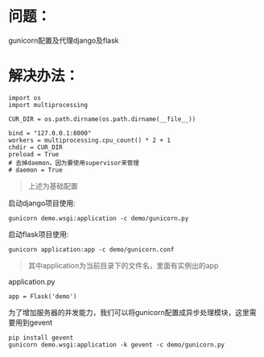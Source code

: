 # 问题：
gunicorn配置及代理django及flask

# 解决办法：
```
import os
import multiprocessing

CUR_DIR = os.path.dirname(os.path.dirname(__file__))

bind = "127.0.0.1:8000"
workers = multiprocessing.cpu_count() * 2 + 1
chdir = CUR_DIR
preload = True
# 去掉daemon，因为要使用supervisor来管理
# daemon = True
```
> 上述为基础配置

启动django项目使用:
```
gunicorn demo.wsgi:application -c demo/gunicorn.py
```
启动flask项目使用:
```
gunicorn application:app -c demo/gunicorn.conf
```
> 其中application为当前目录下的文件名，里面有实例出的app

application.py
```
app = Flask('demo')
```
为了增加服务器的并发能力，我们可以将gunicorn配置成异步处理模块，这里需要用到gevent
```
pip install gevent
gunicorn demo.wsgi:application -k gevent -c demo/gunicorn.py
```